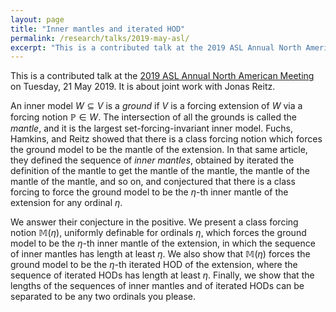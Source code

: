 ```yaml
---
layout: page
title: "Inner mantles and iterated HOD"
permalink: /research/talks/2019-may-asl/
excerpt: "This is a contributed talk at the 2019 ASL Annual North American Meeting on Tuesday, 21 May 2019. It is about joint work with Jonas Reitz. An inner model $W \subseteq V$ is a *ground* if $V$ is a forcing extension of $W$ via a forcing notion $\mathbb{P} \in W$. The intersection of all the grounds is called the *mantle*, and it is the largest set-forcing-invariant inner model..."
---
```


This is a contributed talk at the [2019 ASL Annual North American Meeting](https://asl2019.commons.gc.cuny.edu/) on Tuesday, 21 May 2019. It is about joint work with Jonas Reitz.

An inner model $W \subseteq V$ is a *ground* if $V$ is a forcing extension of $W$ via a forcing notion $\mathbb{P} \in W$. The intersection of all the grounds is called the *mantle*, and it is the largest set-forcing-invariant inner model. Fuchs, Hamkins, and Reitz showed that there is a class forcing notion which forces the ground model to be the mantle of the extension. In that same article, they defined the sequence of *inner mantles*, obtained by iterated the definition of the mantle to get the mantle of the mantle, the mantle of the mantle of the mantle, and so on, and conjectured that there is a class forcing to force the ground model to be the $\eta$-th inner mantle of the extension for any ordinal $\eta$.

We answer their conjecture in the positive. We present a class forcing notion $\mathbb{M}(\eta)$, uniformly definable for ordinals $\eta$, which forces the ground model to be the $\eta$-th inner mantle of the extension, in which the sequence of inner mantles has length at least $\eta$. We also show that $\mathbb{M}(\eta)$ forces the ground model to be the $\eta$-th iterated $\mathrm{HOD}$ of the extension, where the sequence of iterated $\mathrm{HOD}$s has length at least $\eta$. Finally, we show that the lengths of the sequences of inner mantles and of iterated $\mathrm{HOD}$s can be separated to be any two ordinals you please. 
